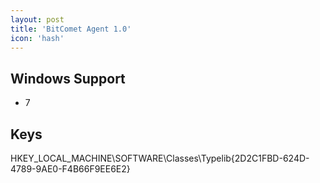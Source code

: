 ```yaml
---
layout: post
title: 'BitComet Agent 1.0'
icon: 'hash'
---
```


## Windows Support

- 7



## Keys

HKEY_LOCAL_MACHINE\SOFTWARE\Classes\Typelib\{2D2C1FBD-624D-4789-9AE0-F4B66F9EE6E2}

